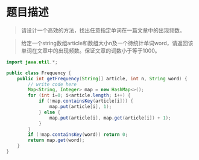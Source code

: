 # 题目描述
> 请设计一个高效的方法，找出任意指定单词在一篇文章中的出现频数。

> 给定一个string数组article和数组大小n及一个待统计单词word，请返回该单词在文章中的出现频数。保证文章的词数小于等于1000。


```java
import java.util.*;

public class Frequency {
    public int getFrequency(String[] article, int n, String word) {
        // write code here
        Map<String, Integer> map = new HashMap<>();
        for (int i=0; i<article.length; i++) {
            if (!map.containsKey(article[i])) {
                map.put(article[i], 1);
            } else {
                map.put(article[i], map.get(article[i]) + 1);
            }
        }
        if (!map.containsKey(word)) return 0;
        return map.get(word);
    }
}
```